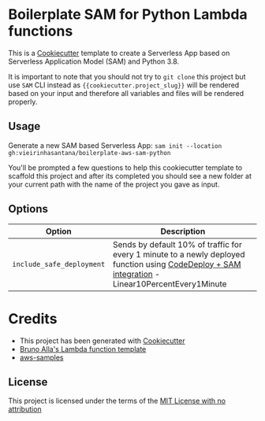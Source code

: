 # Boilerplate SAM for Python Lambda functions

This is a [Cookiecutter](https://github.com/audreyr/cookiecutter) template to create a Serverless App based on Serverless Application Model (SAM) and Python 3.8.

It is important to note that you should not try to `git clone` this project but use `SAM` CLI instead as ``{{cookiecutter.project_slug}}`` will be rendered based on your input and therefore all variables and files will be rendered properly.

## Usage

Generate a new SAM based Serverless App: `sam init --location gh:vieirinhasantana/boilerplate-aws-sam-python`

You'll be prompted a few questions to help this cookiecutter template to scaffold this project and after its completed you should see a new folder at your current path with the name of the project you gave as input.

## Options
Option | Description
------------------------------------------------- | ---------------------------------------------------------------------------------
`include_safe_deployment` | Sends by default 10% of traffic for every 1 minute to a newly deployed function using [CodeDeploy + SAM integration](https://github.com/awslabs/serverless-application-model/blob/master/docs/safe_lambda_deployments.rst) - Linear10PercentEvery1Minute

# Credits
* This project has been generated with [Cookiecutter](https://github.com/audreyr/cookiecutter)
* [Bruno Alla's Lambda function template](https://github.com/browniebroke/cookiecutter-lambda-function)
* [aws-samples](https://github.com/aws-samples/cookiecutter-aws-sam-python)

License
-------
This project is licensed under the terms of the [MIT License with no attribution](/LICENSE)
